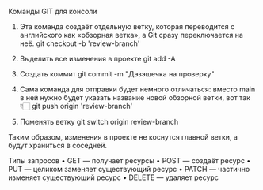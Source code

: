 Команды GIT для консоли

1.  Эта команда создаёт отдельную ветку, которая переводится с английского как «обзорная ветка», а Git сразу переключается на неё.
    git checkout -b 'review-branch'

2.  Выделить все изменения в проекте
    git add -A

3.  Создать коммит
    git commit -m "Дэзэшечка на проверку"

4.  Сама команда для отправки будет немного отличаться: вместо main в ней нужно будет указать название новой обзорной ветки, вот так 👇🏻
    git push origin 'review-branch'

5.  Поменять ветку
    git switch origin review-branch

Таким образом, изменения в проекте не коснутся главной ветки, а будут храниться в соседней.

Типы запросов
• GET — получает ресурсы
• POST — создаёт ресурс
• PUT — целиком заменяет существующий ресурс
• PATCH — частично изменяет существующий ресурс
• DELETE — удаляет ресурс
